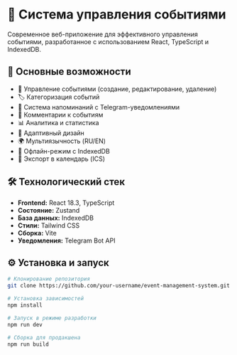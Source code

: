 # 📅 Система управления событиями

Современное веб-приложение для эффективного управления событиями, разработанное с использованием React, TypeScript и IndexedDB.

## 🌟 Основные возможности

- 📝 Управление событиями (создание, редактирование, удаление)
- 🏷️ Категоризация событий
- 🔔 Система напоминаний с Telegram-уведомлениями
- 💬 Комментарии к событиям
- 📊 Аналитика и статистика
- 📱 Адаптивный дизайн
- 🌍 Мультиязычность (RU/EN)
- 💾 Офлайн-режим с IndexedDB
- 📅 Экспорт в календарь (ICS)

## 🛠️ Технологический стек

- **Frontend:** React 18.3, TypeScript
- **Состояние:** Zustand
- **База данных:** IndexedDB
- **Стили:** Tailwind CSS
- **Сборка:** Vite
- **Уведомления:** Telegram Bot API

## ⚙️ Установка и запуск

```bash
# Клонирование репозитория
git clone https://github.com/your-username/event-management-system.git

# Установка зависимостей
npm install

# Запуск в режиме разработки
npm run dev

# Сборка для продакшена
npm run build
